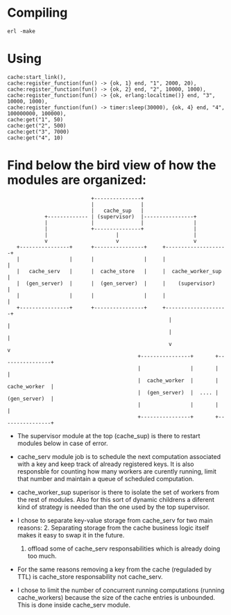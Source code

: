 # Compiling

```shell
erl -make
```

# Using

```shell
cache:start_link(),
cache:register_function(fun() -> {ok, 1} end, "1", 2000, 20),
cache:register_function(fun() -> {ok, 2} end, "2", 10000, 1000),
cache:register_function(fun() -> {ok, erlang:localtime()} end, "3", 10000, 1000),
cache:register_function(fun() -> timer:sleep(30000), {ok, 4} end, "4", 100000000, 100000),
cache:get("1", 50)
cache:get("2", 500)
cache:get("3", 7000)
cache:get("4", 10)
```

# Find below the bird view of how the modules are organized:


                               +---------------+
                               |               |
                               |   cache_sup   |
                +------------- | (supervisor)  |----------------+
                |              |               |                |
                |              +---------------+                |
                |                      |                        |         
                v                      v                        v
       +----------------+      +----------------+     +--------------------+
       |                |      |                |     |                    |
       |   cache_serv   |      |  cache_store   |     |  cache_worker_sup  |
       |  (gen_server)  |      |  (gen_server)  |     |    (supervisor)    |
       |                |      |                |     |                    |
       +----------------+      +----------------+     +--------------------+
                                                        |                 |
                                                        |                 | 
                                                        v                 v
                                              +----------------+       +----------------+  
                                              |                |       |                |
                                              |  cache_worker  |       |  cache_worker  |
                                              |  (gen_server)  |  .... |  (gen_server)  |
                                              |                |       |                |
                                              +----------------+       +----------------+  


  * The supervisor module at the top (cache_sup) is there to restart modules below in case of error.

  * cache_serv module job is to schedule the next computation associated with a key and keep track of already registered keys.
    It is also responsble for counting how many workers are curently running, limit that number and maintain a queue of scheduled computation.

  * cache_worker_sup superisor is there to isolate the set of workers from the rest of modules. Also for this sort of 
    dynamic childrens a diferent kind of strategy is needed than the one used by the top supervisor.

  * I chose to separate key-value storage from cache_serv for two main reasons: 
     2. Separating storage from the cache business logic itself makes it easy to swap it in the future.
     1. offload some of cache_serv responsabilities which is already doing too much.
 
  * For the same reasons removing a key from the cache (reguladed by TTL) is cache_store responsability not cache_serv.
  
  * I chose to limit the number of concurrent running computations (running cache_workers) because the size of the cache entries is unbounded.
    This is done inside cache_serv module. 
